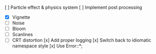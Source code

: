 [ ] Particle effect & physics system
[ ] Implement post processing
  - [x] Vignette
  - [ ] Noise
  - [ ] Bloom
  - [ ] Scanlines
  - [ ] CRT distortion
[x] Add proper logging
[x] Switch back to idiomatic namespace style
[x] Use Error::\*;
